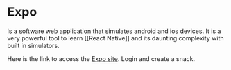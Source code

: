 # Expo 
Is a software web application that simulates android and ios devices. It is a very powerful tool to learn [[React Native]]  and its daunting complexity with built in simulators. 

Here is the link to access the [Expo site](https://expo.dev/). Login and create a snack. 